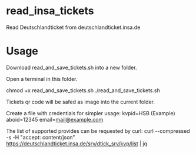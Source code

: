 # read_insa_tickets
Read Deutschlandticket from deutschlandticket.insa.de

# Usage

Download read_and_save_tickets.sh into a new folder.

Open a terminal in this folder.

chmod +x read_and_save_tickets.sh
./read_and_save_tickets.sh

Tickets qr code will be safed as image into the current folder.

Create a file with credentials for simpler usage:
kvpid=HSB (Example)
aboid=12345
email=mail@example.com

The list of supported provides can be requested by curl:
curl --compressed -s -H "accept: content/json" https://deutschlandticket.insa.de/srv/dtick_srv/kvp/list | jq
